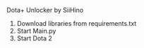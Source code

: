 Dota+ Unlocker by SiiHino

1. Download libraries from requirements.txt
2. Start Main.py
3. Start Dota 2
